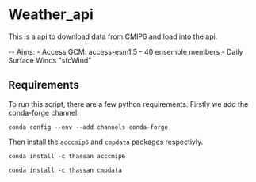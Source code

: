 # Weather_api

This is a api to download data from CMIP6 and load into the api.

-- Aims:
    - Access GCM: access-esm1.5
    - 40 ensemble members
    - Daily Surface Winds "sfcWind"

## Requirements
To run this script, there are a few python requirements.
Firstly we add the conda-forge channel.

```
conda config --env --add channels conda-forge
```
Then install the `acccmip6` and `cmpdata` packages respectivly.
```
conda install -c thassan acccmip6
```
```
conda install -c thassan cmpdata
```
